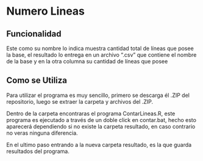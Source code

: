 # Numero Lineas

## Funcionalidad

Este como su nombre lo indica muestra cantidad total de líneas que
posee la base, el resultado lo entrega en un archivo “.csv” que
contiene el nombre de la base y en la otra columna su cantidad de
líneas que posee

## Como se Utiliza

Para utilizar el programa es muy sencillo, primero se descarga él .ZIP del repositorio, luego se extraer la carpeta y archivos del .ZIP.

Dentro de la carpeta encontraras el programa ContarLineas.R, este programa es ejecutado a través de un doble click en contar.bat, hecho esto aparecerá dependiendo si no existe la carpeta resultado, en caso contrario no veras ninguna diferencia.

En el ultimo paso entrando a la nueva carpeta resultado, es la que guarda resultados del programa.
